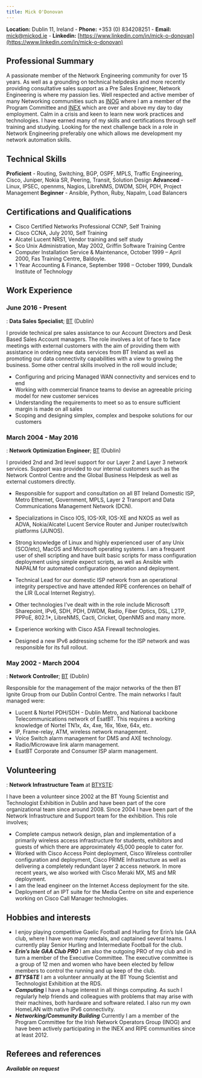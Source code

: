 ```yaml
---
title: Mick O'Donovan
---
```


**Location:** Dublin 11, Ireland - **Phone:** +353 (0) 834208251 - **Email:** [mick@mickod.ie](mailto:mick@mickod.ie) - 
**Linkedin:** [https://www.linkedin.com/in/mick-o-donovan](https://www.linkedin.com/in/mick-o-donovan)

Professional Summary
---------

A passionate member of the Network Engineering community for over 15 years. As well as a grounding on technical helpdesks and more recently providing consultative sales support as a Pre Sales Engineer, Network Engineering is where my passion lies. Well respected and active member of many Networking communities such as [INOG](https://inog.net) where I am a member of the Program Committee and [INEX](https://www.inex.ie) which are over and above my day to day employment. Calm in a crisis and keen to learn new work practices and technologies. I have earned many of my skills and certifications through self training and studying. Looking for the next challenge back in a role in Network Engineering preferably one which allows me development my network automation skills.   

Technical Skills
-------

**Proficient** - Routing, Switching, BGP, OSPF, MPLS, Traffic Engineering, Cisco, Juniper, Nokia SR, Peering, Transit, Solution Design
**Advanced** - Linux, IPSEC, opennms, Nagios, LibreNMS, DWDM, SDH, PDH, Project Management
**Beginner** - Ansible, Python, Ruby, Napalm, Load Balancers


Certifications and Qualifications
---------

*  Cisco Certified Networks Professional CCNP, Self Training
*  Cisco CCNA, July 2010, Self Training
*  Alcatel Lucent NRS1, Vendor training and self study
*  Sco Unix Administration, May 2002, Griffin Software Training Centre
*  Computer Installation Service & Maintenance, October 1999 – April 2000, Fas Training Centre, Baldoyle.
*  1 Year Accounting & Finance, September 1998 – October 1999, Dundalk Institute of Technology

Work Experience
----------

###  June 2016 - Present
:   **Data Sales Specialist**; [BT](http://www.btireland.com) (Dublin)

I provide technical pre sales assistance to our Account Directors and Desk Based Sales Account managers. The role involves a lot of face to face meetings with external customers with the aim of providing them with assistance in ordering new data services from BT Ireland as well as promoting our data connectivity capabilities with a view to growing the business. Some other central skills involved in the roll would include;

* Configuring and pricing Managed WAN connectivity and services end to end
* Working with commercial finance teams to devise an agreeable pricing model for new customer services
* Understanding the requirements to meet so as to ensure sufficient margin is made on all sales
* Scoping and designing simplex, complex and bespoke solutions for our customers

###  March 2004 - May 2016
:   **Network Optimization Engineer**; [BT](http://www.btireland.com) (Dublin)

I provided 2nd and 3rd level support for our Layer 2 and Layer 3 network services. Support was provided to our internal customers such as the Network Control Centre and the Global Business Helpdesk as well as external customers directly.

* Responsible for support and consultation on all BT Ireland Domestic ISP, Metro Ethernet, Government, MPLS, Layer 2 Transport and Data Communications Management Network (DCN).
* Specializations in Cisco IOS, IOS-XR, IOS-XE and NXOS as well as ADVA, Nokia/Alcatel Lucent Service Router and Juniper router/switch platforms (JUNOS).
* Strong knowledge of Linux and highly experienced user of any Unix (SCO/etc), MacOS and Microsoft operating systems. I am a frequent user of shell scripting and have built basic scripts for mass configuration deployment using simple expect scripts, as well as Ansible with NAPALM for automated configuration generation and deployment.
* Technical Lead for our domestic ISP network from an operational integrity perspective and have attended RIPE conferences on behalf of the LIR (Local Internet Registry).
  
* Other technologies I’ve dealt with in the role include Microsoft Sharepoint, IPv6, SDH, PDH, DWDM, Radio, Fiber Optics, DSL, L2TP, PPPoE, 802.1*, LibreNMS, Cacti, Cricket, OpenNMS and many more.
* Experience working with Cisco ASA Firewall technologies.
* Designed a new IPv6 addressing scheme for the ISP network and was responsible for its
full rollout.

###   May 2002 - March 2004
:   **Network Controller**; [BT](http://www.btireland.com) (Dublin)

Responsible for the management of the major networks of the then BT Ignite Group from our Dublin Control Centre. The main networks I fault managed were:

* Lucent & Nortel PDH/SDH - Dublin Metro, and National backbone Telecommunications network of EsatBT. This requires a working knowledge of Nortel TN1x, 4x, 4xe, 16x, 16xe, 64x, etc.
* IP, Frame-relay, ATM, wireless network management.
* Voice Switch alarm management for DMS and AXE technology.
* Radio/Microwave link alarm management.
* EsatBT Corporate and Consumer ISP alarm management.

Volunteering
--------------------
:   **Network Infrastructure Team** at [BTYSTE](http://www.btyoungscientist.com): 

I have been a volunteer since 2002 at the BT Young Scientist and Technologist Exhibition in Dublin and have been part of the core organizational team since around 2008. Since 2004 I have been part of the Network Infrastructure and Support team for the exhibition. This role involves;

* Complete campus network design, plan and implementation of a primarily wireless access infrastructure for students, exhibitors and guests of which there are approximately 45,000 people to cater for.
* Worked with Cisco Access Point deployment, Cisco Wireless controller configuration and deployment, Cisco PRIME Infrastructure as well as delivering a completely redundant layer 2 access network. In more recent years, we also worked with Cisco Meraki MX, MS and MR deployment.
* I am the lead engineer on the Internet Access deployment for the site.
* Deployment of an IPT suite for the Media Centre on site and experience working on Cisco Call Manager technologies.

Hobbies and interests
--------------------

* I enjoy playing competitive Gaelic Football and Hurling for Erin’s Isle GAA club, where I have won many medals, and captained several teams. I currently play Senior Hurling and Intermediate Football for the club.
* **_Erin’s Isle GAA Club PRO_** I am also the outgoing PRO of my club and in turn a member of the Executive Committee. The executive committee is a group of 12 men and women who have been elected by fellow members to control the running and up keep of the club.
* **_BTYS&TE_** I am a volunteer annually at the BT Young Scientist and Technologist Exhibition at the RDS.
* **_Computing_** I have a huge interest in all things computing. As such I regularly help friends and colleagues with problems that may arise with their machines, both hardware and software related. I also run my own HomeLAN with native IPv6 connectivity.
* **_Networking/Community Building_** Currently I am a member of the Program Committee for the Irish Network Operators Group (INOG) and have been actively participating in the INEX and RIPE communities since at least 2012.

Referees and references
--------------------

***Available on request***
